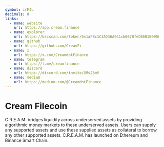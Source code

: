 ```yaml
---
symbol: crFIL
decimals: 8
links:
  - name: website
    url: https://app.cream.finance
  - name: explorer
    url: https://bscscan.com/token/0x1aF8c1C3AD36A041cb6678feD86B1E095004fd16
  - name: github
    url: https://github.com/CreamFi
  - name: x
    url: https://x.com/CreamdotFinance
  - name: telegram
    url: https://t.me/creamfinance
  - name: discord
    url: https://discord.com/invite/8Ms25mV
  - name: medium
    url: https://medium.com/@CreamdotFinance
---
```


# Cream Filecoin

C.R.E.A.M. bridges liquidity across underserved assets by providing algorithmic money markets to these underserved assets. Users can supply any supported assets and use these supplied assets as collateral to borrow any other supported assets. C.R.E.A.M. has launched on Ethereum and Binance Smart Chain.
